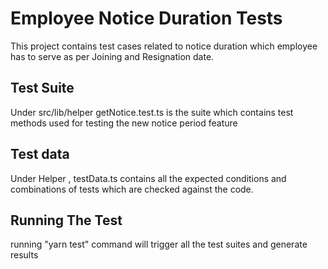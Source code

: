 
# Employee Notice Duration Tests

This project contains test cases related to  notice duration which employee has to serve as per Joining and Resignation date.


## Test Suite
Under src/lib/helper  getNotice.test.ts is the suite which contains test methods used for testing the new  notice period feature

## Test data
Under Helper ,  testData.ts contains all the expected conditions and combinations of tests which are checked against the code.

## Running The Test

running "yarn test" command will trigger all the test suites and generate results